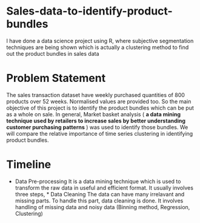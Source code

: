 # Sales-data-to-identify-product-bundles

I have done a data science project using R, where subjective segmentation techniques are being shown which is actually a clustering method to find out the product bundles in sales data

# Problem Statement

The sales transaction dataset have weekly purchased quantities of 800 products over 52 weeks. Normalised values are provided too. So the main objective of this project is to identify the product bundles which can be put as a whole on sale. In general, Market basket analysis ( **a data mining technique used by retailers to increase sales by better understanding customer purchasing patterns** ) was used to identify those bundles. We will compare the relative importance of time series clustering in identifying product bundles.

# Timeline

* Data Pre-processing
           It is a data mining technique which is used to transform the raw data in useful and efficient format. It usually involves three steps,
           * Data Cleaning
              The data can have many irrelavant and missing parts. To handle this part, data cleaning is done. It involves handling of missing data and noisy data (Binning                   method, Regression, Clustering)
